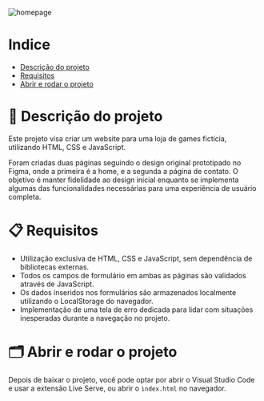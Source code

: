 ![homepage](https://github.com/BrunoCason/Desafio-01/assets/91099495/684d2cc5-d77a-4d93-84c0-3e3a0740a48c)

Indice
=================
<!--ts-->
* [Descrição do projeto](#descrição-do-projeto)
* [Requisitos](#requisitos)
* [Abrir e rodar o projeto](#abrir-e-rodar-o-projeto)

# 📄 Descrição do projeto

Este projeto visa criar um website para uma loja de games fictícia, utilizando HTML, CSS e JavaScript.

Foram criadas duas páginas seguindo o design original prototipado no Figma, onde a primeira é a home, e a segunda a página de contato. O objetivo é manter fidelidade ao design inicial enquanto se implementa algumas das funcionalidades necessárias para uma experiência de usuário completa.

# 📋 Requisitos 

- Utilização exclusiva de HTML, CSS e JavaScript, sem dependência de bibliotecas externas.
- Todos os campos de formulário em ambas as páginas são validados através de JavaScript.
- Os dados inseridos nos formulários são armazenados localmente utilizando o LocalStorage do navegador.
- Implementação de uma tela de erro dedicada para lidar com situações inesperadas durante a navegação no projeto.

# 🗂 Abrir e rodar o projeto

Depois de baixar o projeto, você pode optar por abrir o Visual Studio Code e usar a extensão Live Serve, ou abrir o `index.html` no navegador.
